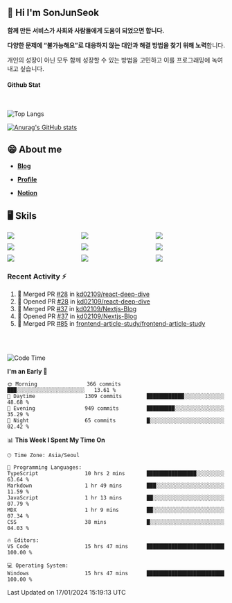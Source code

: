 ## 👋 Hi I'm SonJunSeok

**함께 만든 서비스가 사회와 사람들에게 도움이 되었으면 합니다.** 

**다양한 문제에 “불가능해요”로 대응하지 않는 대안과 해결 방법을 찾기 위해 노력**합니다. 

개인의 성장이 아닌 모두 함께 성장할 수 있는 방법을 고민하고 이를 프로그래밍에 녹여내고 싶습니다.

#### Github Stat
<div style="margin-top:50px;">

![Top Langs](https://github-readme-stats.vercel.app/api/top-langs/?username=kd02109&layout=compact&bg_color=dbf4ff&title_color=67adcc&text_color=67adcc&hide_border=true&show_icons=true&icon_color=67adcc&rank_icon=github&count_private=true&card_width=400px&card_height=300px)

[![Anurag's GitHub stats](https://github-readme-stats.vercel.app/api?username=kd02109&bg_color=dbf4ff&title_color=67adcc&text_color=67adcc&hide_border=true&show_icons=true&icon_color=67adcc&rank_icon=github&count_private=true&card_width=250px)](https://github.com/anuraghazra/github-readme-stats)


</div>



## 😁 About me
-  <a href="https://sonblog.vercel.app/" target="_blank"><strong>Blog</strong></a>

-  <a href="https://nostalgic-marquis-7af.notion.site/Frontend-Engineer-ec9b6e38c7824e7fb7f6fca4fc8564a5?pvs=74" target="_blank"><strong>Profile</strong></a>

-  <a href="https://nostalgic-marquis-7af.notion.site/Front-End-f0f3b7fcec3045c482c1cd33dfcf2abc?pvs=74" target="_blank"><strong>Notion</strong></a>

## 🖥️ Skils


<div style="display:grid; grid-template-rows:repeat(3, 1fr); grid-template-columns:repeat(3, 1fr); gap:10px">
  <img src="https://img.shields.io/badge/javascript-F7DF1E?style=flat-square&logo=javascript&logoColor=black"> 
  <img src="https://img.shields.io/badge/typescript-3178C6?style=flat-square&logo=typescript&logoColor=white"/>
  <img src="https://img.shields.io/badge/react-61DAFB?style=flat-square&logo=react&logoColor=black"/>
  <img src="https://img.shields.io/badge/redux-764ABC?style=flat-square&logo=redux&logoColor=white"/>
  <img src="https://img.shields.io/badge/styledcomponents-DB7093?style=flat-square&logo=styledcomponents&logoColor=white"/>
  <img src="https://img.shields.io/badge/tailwindcss-06B6D4?style=flat-square&logo=tailwindcss&logoColor=white"/>
  <img src="https://img.shields.io/badge/reactquery-FF4154?style=flat-square&logo=reactquery&logoColor=white"/>
  <img src="https://img.shields.io/badge/Next.js-B4B4DC?style=flat&logo=Next.js&logoColor=black"/>
  <img src="https://img.shields.io/badge/reactrouter-CA4245?style=flat-square&logo=reactrouter&logoColor=white"/>
</div>

### Recent Activity :zap:
<!--START_SECTION:activity-->
1. 🎉 Merged PR [#28](https://github.com/kd02109/react-deep-dive/pull/28) in [kd02109/react-deep-dive](https://github.com/kd02109/react-deep-dive)
2. 💪 Opened PR [#28](https://github.com/kd02109/react-deep-dive/pull/28) in [kd02109/react-deep-dive](https://github.com/kd02109/react-deep-dive)
3. 🎉 Merged PR [#37](https://github.com/kd02109/Nextjs-Blog/pull/37) in [kd02109/Nextjs-Blog](https://github.com/kd02109/Nextjs-Blog)
4. 💪 Opened PR [#37](https://github.com/kd02109/Nextjs-Blog/pull/37) in [kd02109/Nextjs-Blog](https://github.com/kd02109/Nextjs-Blog)
5. 🎉 Merged PR [#85](https://github.com/frontend-article-study/frontend-article-study/pull/85) in [frontend-article-study/frontend-article-study](https://github.com/frontend-article-study/frontend-article-study)
<!--END_SECTION:activity-->

<br/>
<br/>

<!--START_SECTION:waka-->
![Code Time](http://img.shields.io/badge/Code%20Time-1%2C418%20hrs%2022%20mins-blue)

**I'm an Early 🐤** 

```text
🌞 Morning                366 commits         ███░░░░░░░░░░░░░░░░░░░░░░   13.61 % 
🌆 Daytime                1309 commits        ████████████░░░░░░░░░░░░░   48.68 % 
🌃 Evening                949 commits         █████████░░░░░░░░░░░░░░░░   35.29 % 
🌙 Night                  65 commits          █░░░░░░░░░░░░░░░░░░░░░░░░   02.42 % 
```


📊 **This Week I Spent My Time On** 

```text
🕑︎ Time Zone: Asia/Seoul

💬 Programming Languages: 
TypeScript               10 hrs 2 mins       ████████████████░░░░░░░░░   63.64 % 
Markdown                 1 hr 49 mins        ███░░░░░░░░░░░░░░░░░░░░░░   11.59 % 
JavaScript               1 hr 13 mins        ██░░░░░░░░░░░░░░░░░░░░░░░   07.79 % 
MDX                      1 hr 9 mins         ██░░░░░░░░░░░░░░░░░░░░░░░   07.34 % 
CSS                      38 mins             █░░░░░░░░░░░░░░░░░░░░░░░░   04.03 % 

🔥 Editors: 
VS Code                  15 hrs 47 mins      █████████████████████████   100.00 % 

💻 Operating System: 
Windows                  15 hrs 47 mins      █████████████████████████   100.00 % 
```


 Last Updated on 17/01/2024 15:19:13 UTC
<!--END_SECTION:waka-->
